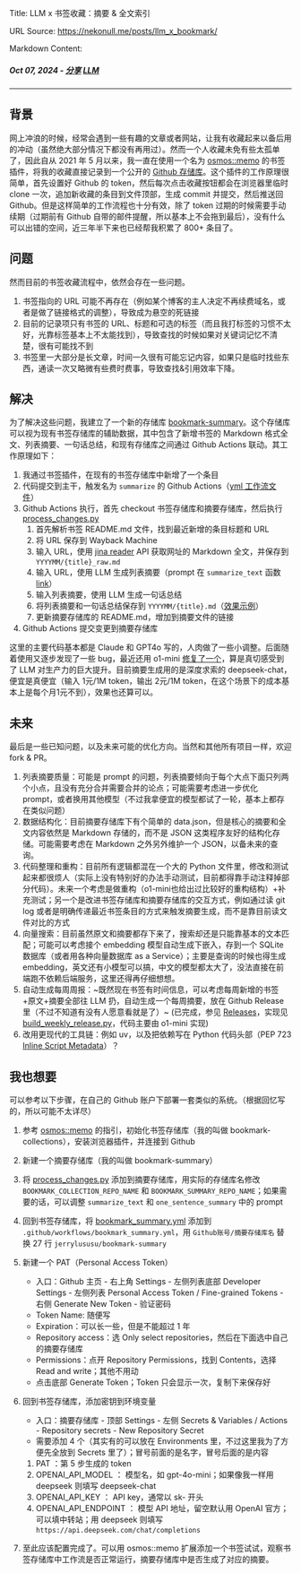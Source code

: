 Title: LLM x 书签收藏：摘要 & 全文索引

URL Source: https://nekonull.me/posts/llm_x_bookmark/

Markdown Content:
##### Oct 07, 2024 \- [分享](https://nekonull.me/tags/%e5%88%86%e4%ba%ab) [LLM](https://nekonull.me/tags/LLM)

* * *

背景
--

网上冲浪的时候，经常会遇到一些有趣的文章或者网站，让我有收藏起来以备后用的冲动（虽然绝大部分情况下都没有再用过）。然而一个人收藏未免有些太孤单了，因此自从 2021 年 5 月以来，我一直在使用一个名为 [osmos::memo](https://github.com/osmoscraft/osmosmemo) 的书签插件，将我的收藏直接记录到一个公开的 [Github 存储库](https://github.com/jerrylususu/bookmark-collection)。这个插件的工作原理很简单，首先设置好 Github 的 token，然后每次点击收藏按钮都会在浏览器里临时 clone 一次，追加新收藏的条目到文件顶部，生成 commit 并提交，然后推送回 Github。但是这样简单的工作流程也十分有效，除了 token 过期的时候需要手动续期（过期前有 Github 自带的邮件提醒，所以基本上不会拖到最后），没有什么可以出错的空间，近三年半下来也已经帮我积累了 800+ 条目了。

问题
--

然而目前的书签收藏流程中，依然会存在一些问题。

1.  书签指向的 URL 可能不再存在（例如某个博客的主人决定不再续费域名，或者是做了链接格式的调整），导致成为悬空的死链接
2.  目前的记录项只有书签的 URL、标题和可选的标签（而且我打标签的习惯不太好，光靠标签基本上不太能找到），导致查找的时候如果对关键词记忆不清楚，很有可能找不到
3.  书签里一大部分是长文章，时间一久很有可能忘记内容，如果只是临时找些东西，通读一次又略微有些费时费事，导致查找&引用效率下降。

解决
--

为了解决这些问题，我建立了一个新的存储库 [bookmark-summary](https://github.com/jerrylususu/bookmark-summary)。这个存储库可以视为现有书签存储库的辅助数据，其中包含了新增书签的 Markdown 格式全文、列表摘要、一句话总结，和现有存储库之间通过 Github Actions 联动。其工作原理如下：

1.  我通过书签插件，在现有的书签存储库中新增了一个条目
2.  代码提交到主干，触发名为 `summarize` 的 Github Actions（[yml 工作流文件](https://github.com/jerrylususu/bookmark-collection/blob/main/.github/workflows/bookmark_summary.yml)）
3.  Github Actions 执行，首先 checkout 书签存储库和摘要存储库，然后执行 [process\_changes.py](https://github.com/jerrylususu/bookmark-summary/blob/main/process_changes.py)
    1.  首先解析书签 README.md 文件，找到最近新增的条目标题和 URL
    2.  将 URL 保存到 Wayback Machine
    3.  输入 URL，使用 [jina reader](https://jina.ai/reader/) API 获取网址的 Markdown 全文，并保存到 `YYYYMM/{title}_raw.md`
    4.  输入 URL，使用 LLM 生成列表摘要（prompt 在 `summarize_text` 函数 [link](https://github.com/jerrylususu/bookmark-summary/blob/main/process_changes.py#L80)）
    5.  输入列表摘要，使用 LLM 生成一句话总结
    6.  将列表摘要和一句话总结保存到 `YYYYMM/{title}.md`（[效果示例](https://github.com/jerrylususu/bookmark-summary/blob/main/202410/2024-10-02-a-local-first-case-study-jakelazaroff.com.md)）
    7.  更新摘要存储库的 README.md，增加到摘要文件的链接
4.  Github Actions 提交变更到摘要存储库

这里的主要代码基本都是 Claude 和 GPT4o 写的，人肉做了一些小调整。后面随着使用又逐步发现了一些 bug，最近还用 o1-mini [修复了一个](https://github.com/jerrylususu/bookmark-summary/issues/6)，算是真切感受到了 LLM 对生产力的巨大提升。目前摘要生成用的是深度求索的 deepseek-chat，便宜是真便宜（输入 1元/1M token，输出 2元/1M token，在这个场景下的成本基本上是每个月1元不到），效果也还算可以。

未来
--

最后是一些已知问题，以及未来可能的优化方向。当然和其他所有项目一样，欢迎 fork & PR。

1.  列表摘要质量：可能是 prompt 的问题，列表摘要倾向于每个大点下面只列两个小点，且没有充分合并需要合并的论点；可能需要考虑进一步优化 prompt，或者换用其他模型（不过我拿便宜的模型都试了一轮，基本上都存在类似问题）
2.  数据结构化：目前摘要存储库下有个简单的 data.json，但是核心的摘要和全文内容依然是 Markdown 存储的，而不是 JSON 这类程序友好的结构化存储。可能需要考虑在 Markdown 之外另外维护一个 JSON，以备未来的查询。
3.  代码整理和重构：目前所有逻辑都混在一个大的 Python 文件里，修改和测试起来都很烦人（实际上没有特别好的办法手动测试，目前都得靠手动注释掉部分代码）。未来一个考虑是做重构（o1-mini也给出过比较好的重构结构）+补充测试；另一个是改进书签存储库和摘要存储库的交互方式，例如通过读 git log 或者是明确传递最近书签条目的方式来触发摘要生成，而不是靠目前读文件对比的方式
4.  向量搜索：目前虽然原文和摘要都存下来了，搜索却还是只能靠基本的文本匹配；可能可以考虑接个 embedding 模型自动生成下嵌入，存到一个 SQLite 数据库（或者用各种向量数据库 as a Service）；主要是查询的时候也得生成 embedding，英文还有小模型可以搞，中文的模型都太大了，没法直接在前端跑不依赖后端服务，这里还得再仔细想想。
5.  自动生成每周周报：~既然现在书签有时间信息，可以考虑每周新增的书签+原文+摘要全部往 LLM 扔，自动生成一个每周摘要，放在 Github Release 里（不过不知道有没有人愿意看就是了）~ (已完成，参见 [Releases](https://github.com/jerrylususu/bookmark-summary/releases)，实现见 [build\_weekly\_release.py](https://github.com/jerrylususu/bookmark-summary)，代码主要由 o1-mini 实现)
6.  改用更现代的工具链：例如 uv，以及把依赖写在 Python 代码头部（PEP 723 [Inline Script Metadata](https://packaging.python.org/en/latest/specifications/inline-script-metadata/#inline-script-metadata)）？

我也想要
----

可以参考以下步骤，在自己的 Github 账户下部署一套类似的系统。（根据回忆写的，所以可能不太详尽）

1.  参考 [osmos::memo](https://github.com/osmoscraft/osmosmemo) 的指引，初始化书签存储库（我的叫做 bookmark-collections），安装浏览器插件，并连接到 Github
2.  新建一个摘要存储库（我的叫做 bookmark-summary）
3.  将 [process\_changes.py](https://github.com/jerrylususu/bookmark-summary/blob/main/process_changes.py) 添加到摘要存储库，用实际的存储库名修改 `BOOKMARK_COLLECTION_REPO_NAME` 和 `BOOKMARK_SUMMARY_REPO_NAME`；如果需要的话，可以调整 `summarize_text` 和 `one_sentence_summary` 中的 prompt
4.  回到书签存储库，将 [bookmark\_summary.yml](https://github.com/jerrylususu/bookmark-collection/blob/main/.github/workflows/bookmark_summary.yml) 添加到 `.github/workflows/bookmark_summary.yml`，用 `Github账号/摘要存储库名` 替换 27 行 `jerrylususu/bookmark-summary`
5.  新建一个 PAT（Personal Access Token）
    *   入口：Github 主页 - 右上角 Settings - 左侧列表底部 Developer Settings - 左侧列表 Personal Access Token / Fine-grained Tokens - 右侧 Generate New Token - 验证密码
    *   Token Name: 随便写
    *   Expiration：可以长一些，但是不能超过 1 年
    *   Repository access：选 Only select repositories，然后在下面选中自己的摘要存储库
    *   Permissions：点开 Repository Permissions，找到 Contents，选择 Read and write；其他不用动
    *   点击底部 Generate Token；Token 只会显示一次，复制下来保存好
6.  回到书签存储库，添加密钥到环境变量
    
    *   入口：摘要存储库 - 顶部 Settings - 左侧 Secrets & Variables / Actions - Repository secrets - New Repository Secret
    *   需要添加 4 个（其实有的可以放在 Environments 里，不过这里我为了方便先全放到 Secrets 里了）；冒号前面的是名字，冒号后面的是内容
    
    1.  PAT ：第 5 步生成的 token
    2.  OPENAI\_API\_MODEL ： 模型名，如 gpt-4o-mini；如果像我一样用 deepseek 则填写 deepseek-chat
    3.  OPENAI\_API\_KEY ： API key，通常以 sk- 开头
    4.  OPENAI\_API\_ENDPOINT ： 模型 API 地址，留空默认用 OpenAI 官方；可以填中转站；用 deepseek 则填写 `https://api.deepseek.com/chat/completions`
7.  至此应该配置完成了。可以用 osmos::memo 扩展添加一个书签试试，观察书签存储库中工作流是否正常运行，摘要存储库中是否生成了对应的摘要。
